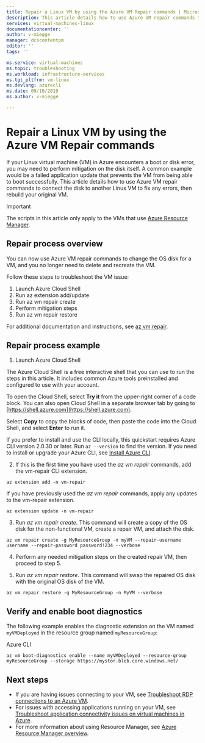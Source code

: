 ```yaml
---
title: Repair a Linux VM by using the Azure VM Repair commands | Microsoft Docs
description: This article details how to use Azure VM repair commands to connect the disk to another Linux VM to fix any errors, then rebuild your original VM.
services: virtual-machines-linux
documentationcenter: ''
author: v-miegge
manager: dcscontentpm
editor: ''
tags: ''

ms.service: virtual-machines
ms.topic: troubleshooting
ms.workload: infrastructure-services
ms.tgt_pltfrm: vm-linux
ms.devlang: azurecli
ms.date: 09/10/2019
ms.author: v-miegge

---
```


# Repair a Linux VM by using the Azure VM Repair commands

If your Linux virtual machine (VM) in Azure encounters a boot or disk error, you may need to perform mitigation on the disk itself. A common example would be a failed application update that prevents the VM from being able to boot successfully. This article details how to use Azure VM repair commands to connect the disk to another Linux VM to fix any errors, then rebuild your original VM.

> [!IMPORTANT]
> The scripts in this article only apply to the VMs that use [Azure Resource Manager](https://docs.microsoft.com/azure/azure-resource-manager/resource-group-overview).

## Repair process overview

You can now use Azure VM repair commands to change the OS disk for a VM, and you no longer need to delete and recreate the VM.

Follow these steps to troubleshoot the VM issue:

1. Launch Azure Cloud Shell
2. Run az extension add/update
3. Run az vm repair create
4. Perform mitigation steps
5. Run az vm repair restore

For additional documentation and instructions, see [az vm repair](https://docs.microsoft.com/cli/azure/ext/vm-repair/vm/repair).

## Repair process example

1. Launch Azure Cloud Shell

The Azure Cloud Shell is a free interactive shell that you can use to run the steps in this article. It includes common Azure tools preinstalled and configured to use with your account.

To open the Cloud Shell, select **Try it** from the upper-right corner of a code block. You can also open Cloud Shell in a separate browser tab by going to [https://shell.azure.com](https://shell.azure.com).

Select **Copy** to copy the blocks of code, then paste the code into the Cloud Shell, and select **Enter** to run it.

If you prefer to install and use the CLI locally, this quickstart requires Azure CLI version 2.0.30 or later. Run ``az --version`` to find the version. If you need to install or upgrade your Azure CLI, see [Install Azure CLI](https://docs.microsoft.com/cli/azure/install-azure-cli).

2. If this is the first time you have used the *az vm repair* commands, add the vm-repair CLI extension.

```azurecli-interactive
az extension add -n vm-repair
```

If you have previously used the *az vm repair* commands, apply any updates to the vm-repair extension.

```azurecli-interactive
az extension update -n vm-repair
```

3. Run *az vm repair create*. This command will create a copy of the OS disk for the non-functional VM, create a repair VM, and attach the disk.

```azurecli-interactive
az vm repair create -g MyResourceGroup -n myVM --repair-username username --repair-password password!234 --verbose
```

4. Perform any needed mitigation steps on the created repair VM, then proceed to step 5.

5. Run *az vm repair restore*. This command will swap the repaired OS disk with the original OS disk of the VM.

```azurecli-interactive
az vm repair restore -g MyResourceGroup -n MyVM --verbose
```

## Verify and enable boot diagnostics

The following example enables the diagnostic extension on the VM named ``myVMDeployed`` in the resource group named ``myResourceGroup``:

Azure CLI

```azurecli-interactive
az vm boot-diagnostics enable --name myVMDeployed --resource-group myResourceGroup --storage https://mystor.blob.core.windows.net/
```

## Next steps

* If you are having issues connecting to your VM, see [Troubleshoot RDP connections to an Azure VM](https://docs.microsoft.com/azure/virtual-machines/troubleshooting/troubleshoot-rdp-connection).
* For issues with accessing applications running on your VM, see [Troubleshoot application connectivity issues on virtual machines in Azure](https://docs.microsoft.com/azure/virtual-machines/troubleshooting/troubleshoot-app-connection).
* For more information about using Resource Manager, see [Azure Resource Manager overview](https://docs.microsoft.com/azure/azure-resource-manager/resource-group-overview).
